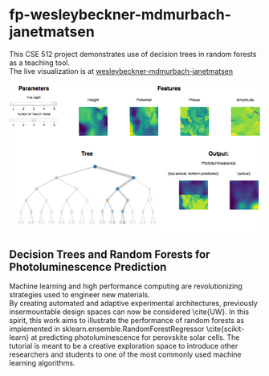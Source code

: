 # fp-wesleybeckner-mdmurbach-janetmatsen

This CSE 512 project demonstrates use of decision trees in random forests as a teaching tool.  
The live visualization is at [wesleybeckner-mdmurbach-janetmatsen](http://cse512-16s.github.io/fp-wesleybeckner-mdmurbach-janetmatsen/)

![Screenshot of project](https://github.com/CSE512-16S/fp-wesleybeckner-mdmurbach-janetmatsen/blob/master/images/screenshot.png)

## Decision Trees and Random Forests for Photoluminescence Prediction
Machine learning and high performance computing are revolutionizing strategies used to engineer new materials.  
By creating automated and adaptive experimental architectures, previously insermountable design spaces can now be considered \cite{UW}. 
In this spirit, this work aims to illustrate the performance of random forests as implemented in sklearn.ensemble.RandomForestRegressor \cite{scikit-learn} at predicting photoluminescence for perovskite solar cells. 
The tutorial is meant to be a creative exploration space to introduce other researchers and students to one of the most commonly used machine learning algorithms.
